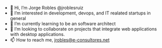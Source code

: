 - 👋 Hi, I’m Jorge Robles @jroblesruiz
- 👀 I’m interested in development, devops, and IT realated startups in general
- 🌱 I’m currently learning to be an software architect
- 💞️ I’m looking to collaborate on projects that integrate web applications with desktop applications.
- 📫 How to reach me, jrobles@e-consultores.net

<!---
jroblesruiz/jroblesruiz is a ✨ special ✨ repository because its `README.md` (this file) appears on your GitHub profile.
You can click the Preview link to take a look at your changes.
--->
